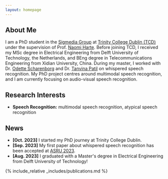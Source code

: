 ```yaml
---
layout: homepage
---
```


## About Me

I am a PhD student in the <a href="https://sigmedia.github.io" target="_blank">Sigmedia Group</a> at <a href="https://www.tcd.ie/" target="_blank">Trinity College Dublin (TCD)</a> under the supervision of Prof. <a href="https://sigmedia.github.io/team/nharte" target="_blank">Naomi Harte</a>. Before joining TCD, I received my MSc degree in Electrical Engineering from Delft University of Technology, the Netherlands, and BEng degree in Telecommunications Engineering from Xidian University, China. During my master, I worked with Dr. <a href="https://odettescharenborg.wordpress.com/" target="_blank">Odette Scharenborg</a> and Dr. <a href="https://sites.google.com/site/tanvinabpatel/" target="_blank">Tanvina Patil</a> on whispered speech recognition. My PhD project centres around multimodal speech recognition, and I am currently focusing on audio-visual speech recognition.

## Research Interests

- **Speech Recognition:** multimodal speech recognition, atypical speech recognition
<!-- - **Machine Learning:** multimodal learning -->

## News

- **[Oct. 2023]** I started my PhD journey at Trinity College Dublin.
- **[Sep. 2023]** My first paper about whispered speech recognition has been accepted at <a href="http://www.asru2023.org/" target="_blank">ASRU 2023</a>.
- **[Aug. 2023]** I graduated with a Master's degree in Electrical Engineering from Delft University of Technology!



{% include_relative _includes/publications.md %}

<!-- {% include_relative _includes/services.md %} -->
